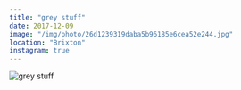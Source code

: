 ```yaml
---
title: "grey stuff"
date: 2017-12-09
image: "/img/photo/26d1239319daba5b96185e6cea52e244.jpg"
location: "Brixton"
instagram: true
---
```


![grey stuff](/img/photo/26d1239319daba5b96185e6cea52e244.jpg)
